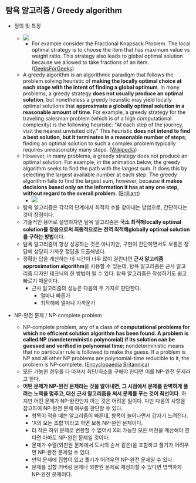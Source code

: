 ## 탐욕 알고리즘 / Greedy algorithm
 
 - 정의 및 특징 
    - ![](https://www.geeksforgeeks.org/wp-content/uploads/Fractional-Knapsackexample-min.png)
        - For example consider the Fractional Knapsack Problem. The local optimal strategy is to choose the item that has maximum value vs weight ratio. This strategy also leads to global optimal solution because we allowed to take fractions of an item. ([GeeksForGeeks](https://www.geeksforgeeks.org/greedy-algorithms/))   
    - A greedy algorithm is an algorithmic paradigm that follows the problem solving heuristic of **making the locally optimal choice at each stage with the intent of finding a global optimum**. In many problems, a greedy strategy **does not usually produce an optimal solution**, but nonetheless a greedy heuristic may yield locally optimal solutions that **approximate a globally optimal solution in a reasonable amount of time**. 
    For example, a greedy strategy for the traveling salesman problem (which is of a high computational complexity) is the following heuristic: "At each step of the journey, visit the nearest unvisited city." This heuristic **does not intend to find a best solution, but it terminates in a reasonable number of steps**; finding an optimal solution to such a complex problem typically requires unreasonably many steps. ([Wikipedia](https://en.wikipedia.org/wiki/Greedy_algorithm))
    - However, in many problems, a greedy strategy does not produce an optimal solution. For example, in the animation below, the greedy algorithm seeks to find the path with the largest sum. It does this by selecting the largest available number at each step. The greedy algorithm fails to find the largest sum, however, because **it makes decisions based only on the information it has at any one step, without regard to the overall problem**. ([Brilliant](https://brilliant.org/wiki/greedy-algorithm/))
        - ![](https://d18l82el6cdm1i.cloudfront.net/uploads/xlck8z42EM-greedy-search-path-example.gif) 
    - 탐욕 알고리즘은 각각의 단계에서 최적의 수를 찾아내는 방법으로, 간단하다는 것이 장점이다. 
    - 기술적인 용어로 설명하자면 탐욕 알고리즘은 **국소 최적해locally optimal solution를 찾음으로써 최종적으로는 전역 최적해globally optimal solution를 구하는 방법**이다. 
    - 탐욕 알고리즘이 항상 성공하는 것은 아니지만, 구현이 간단하면서도 보통은 정답에 상당히 가까운 정답을 도출해낸다. 
    - 정확한 답을 계산하는 데 시간이 너무 많이 걸린다면 **근사 알고리즘approximation algorithm**을 사용할 수 있는데, 탐욕 알고리즘은 근사 알고리즘 디자인 테크닉의 한 방법이 될 수 있다. 탐욕 알고리즘은 작성하기도 쉽고 빠르기 때문이다. 
      - 근사 알고리즘의 성능은 다음의 두 가지로 판단한다.
        - 얼마나 빠른가
        - 최적해에 얼마나 가까운가 
    

- NP-완전 문제 / NP-complete problem
    - NP-complete problem, any of a class of **computational problems for which no efficient solution algorithm has been found. A problem is called NP (nondeterministic polynomial) if its solution can be guessed and verified in polynomial time**; nondeterministic means that no particular rule is followed to make the guess. If a problem is NP and all other NP problems are polynomial-time reducible to it, the problem is NP-complete. ([Encyclopaedia Britannica](https://www.britannica.com/science/NP-complete-problem))
    - 모든 가능한 경우를 다 따져서 최단/최소를 구해야 한다면 이를 NP-완전 문제라고 한다. 
    - **어떤 문제가 NP-완전 문제라는 것을 알아내면, 그 시점에서 문제를 완벽하게 풀려는 노력을 멈추고, 대신 근사 알고리즘을 써서 문제를 푸는 것이 최선이다**. 하지만 어떤 문제가 NP-완전인지 아는 것은 어려운 일이다. 다만 다음의 사항을 참고하여 NP-완전 문제 여부를 판단할 수 있다.
        - 항목이 적을 때는 알고리즘이 빠른데, 항목이 늘어나면서 갑자기 느려진다.
        - 'X의 모든 조합'이라고 하면 보통 NP-완전 문제이다.
        - 더 작은 하위 문제로 변환할 수 없어서 X의 가능한 모든 버전을 계산해야 한다면 아마도 NP-완전 문제일 것이다.
        - 문제가 수열(외판원 문제에서 도시의 순서 같은)을 포함하고 풀기가 어려우면 NP-완전 문제일 수 있다.
        - 만약 문제에 집합이 있고 풀기가 어려우면 NP-완전 문제일 수 있다.
        - 문제를 집합 커버링 문제나 외판원 문제로 재정의할 수 있다면 명백하게 NP-완전 문제이다. 

